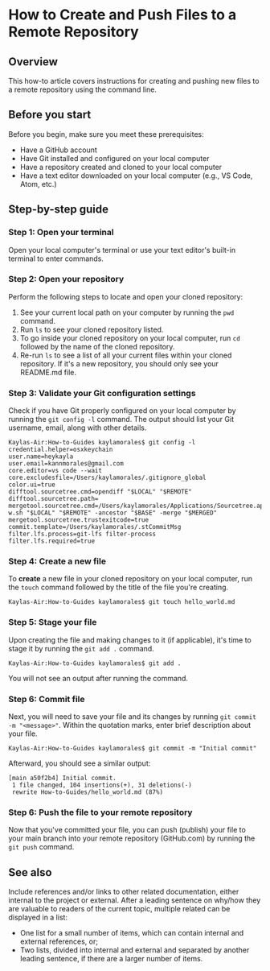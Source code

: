 # How to Create and Push Files to a Remote Repository

## Overview

This how-to article covers instructions for creating and pushing new files to a remote repository using the command line.

## Before you start

Before you begin, make sure you meet these prerequisites:

- Have a GitHub account
- Have Git installed and configured on your local computer
- Have a repository created and cloned to your local computer
- Have a text editor downloaded on your local computer (e.g., VS Code, Atom, etc.)

## Step-by-step guide

### Step 1: Open your terminal

Open your local computer's terminal or use your text editor's built-in terminal to enter commands.

### Step 2: Open your repository

Perform the following steps to locate and open your cloned repository:

1. See your current local path on your computer by running the `pwd` command.
2. Run `ls` to see your cloned repository listed.
3. To go inside your cloned repository on your local computer, run `cd` followed by the name of the cloned repository.
4. Re-run `ls` to see a list of all your current files within your cloned repository. If it's a new repository, you should only see your README.md file.

### Step 3: Validate your Git configuration settings

Check if you have Git properly configured on your local computer by running the `git config -l` command. The output should list your Git username, email, along with other details.

```
Kaylas-Air:How-to-Guides kaylamorales$ git config -l
credential.helper=osxkeychain
user.name=heykayla
user.email=kannmorales@gmail.com
core.editor=vs code --wait
core.excludesfile=/Users/kaylamorales/.gitignore_global
color.ui=true
difftool.sourcetree.cmd=opendiff "$LOCAL" "$REMOTE"
difftool.sourcetree.path=
mergetool.sourcetree.cmd=/Users/kaylamorales/Applications/Sourcetree.app/Contents/Resources/opendiff-w.sh "$LOCAL" "$REMOTE" -ancestor "$BASE" -merge "$MERGED"
mergetool.sourcetree.trustexitcode=true
commit.template=/Users/kaylamorales/.stCommitMsg
filter.lfs.process=git-lfs filter-process
filter.lfs.required=true
```

### Step 4: Create a new file

To **create** a new file in your cloned repository on your local computer, run the `touch` command followed by the title of the file you're creating.

```
Kaylas-Air:How-to-Guides kaylamorales$ git touch hello_world.md
```

### Step 5: Stage your file

Upon creating the file and making changes to it (if applicable), it's time to stage it by running the `git add .` command.

```
Kaylas-Air:How-to-Guides kaylamorales$ git add .
```

You will not see an output after running the command.

### Step 6: Commit file

Next, you will need to save your file and its changes by running `git commit -m "<message>"`. Within the quotation marks, enter brief description about your file.

```
Kaylas-Air:How-to-Guides kaylamorales$ git commit -m "Initial commit"
```

Afterward, you should see a similar output:

```
[main a50f2b4] Initial commit.
 1 file changed, 104 insertions(+), 31 deletions(-)
 rewrite How-to-Guides/hello_world.md (87%)
```

### Step 6: Push the file to your remote repository

Now that you've committed your file, you can push (publish) your file to your main branch into your remote repository (GitHub.com) by running the `git push` command.

## See also

Include references and/or links to other related documentation, either internal to the project or external.
After a leading sentence on why/how they are valuable to readers of the current topic, multiple related can be displayed in a list:

- One list for a small number of items, which can contain internal and external references, or;
- Two lists, divided into internal and external and separated by another leading sentence, if there are a larger number of items.
